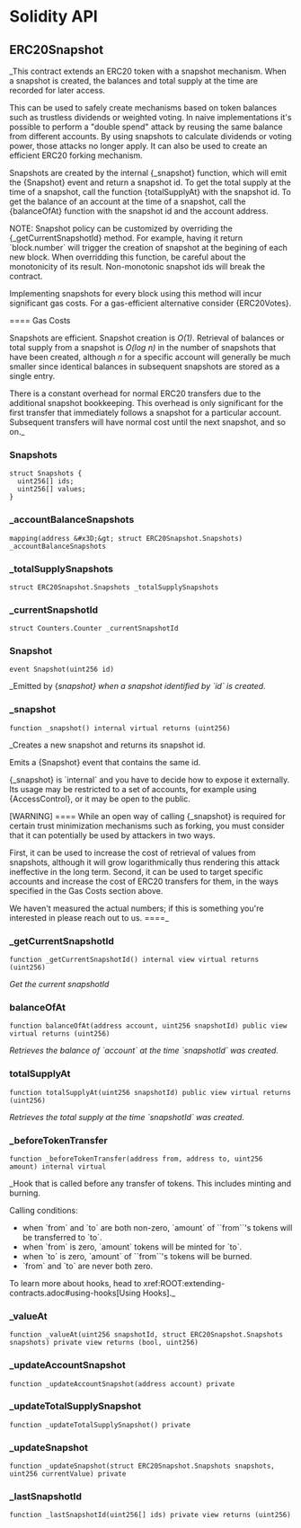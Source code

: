 # Solidity API

## ERC20Snapshot

_This contract extends an ERC20 token with a snapshot mechanism. When a snapshot is created, the balances and
total supply at the time are recorded for later access.

This can be used to safely create mechanisms based on token balances such as trustless dividends or weighted voting.
In naive implementations it&#x27;s possible to perform a &quot;double spend&quot; attack by reusing the same balance from different
accounts. By using snapshots to calculate dividends or voting power, those attacks no longer apply. It can also be
used to create an efficient ERC20 forking mechanism.

Snapshots are created by the internal {_snapshot} function, which will emit the {Snapshot} event and return a
snapshot id. To get the total supply at the time of a snapshot, call the function {totalSupplyAt} with the snapshot
id. To get the balance of an account at the time of a snapshot, call the {balanceOfAt} function with the snapshot id
and the account address.

NOTE: Snapshot policy can be customized by overriding the {_getCurrentSnapshotId} method. For example, having it
return &#x60;block.number&#x60; will trigger the creation of snapshot at the begining of each new block. When overridding this
function, be careful about the monotonicity of its result. Non-monotonic snapshot ids will break the contract.

Implementing snapshots for every block using this method will incur significant gas costs. For a gas-efficient
alternative consider {ERC20Votes}.

&#x3D;&#x3D;&#x3D;&#x3D; Gas Costs

Snapshots are efficient. Snapshot creation is _O(1)_. Retrieval of balances or total supply from a snapshot is _O(log
n)_ in the number of snapshots that have been created, although _n_ for a specific account will generally be much
smaller since identical balances in subsequent snapshots are stored as a single entry.

There is a constant overhead for normal ERC20 transfers due to the additional snapshot bookkeeping. This overhead is
only significant for the first transfer that immediately follows a snapshot for a particular account. Subsequent
transfers will have normal cost until the next snapshot, and so on._

### Snapshots

```solidity
struct Snapshots {
  uint256[] ids;
  uint256[] values;
}
```

### _accountBalanceSnapshots

```solidity
mapping(address &#x3D;&gt; struct ERC20Snapshot.Snapshots) _accountBalanceSnapshots
```

### _totalSupplySnapshots

```solidity
struct ERC20Snapshot.Snapshots _totalSupplySnapshots
```

### _currentSnapshotId

```solidity
struct Counters.Counter _currentSnapshotId
```

### Snapshot

```solidity
event Snapshot(uint256 id)
```

_Emitted by {_snapshot} when a snapshot identified by &#x60;id&#x60; is created._

### _snapshot

```solidity
function _snapshot() internal virtual returns (uint256)
```

_Creates a new snapshot and returns its snapshot id.

Emits a {Snapshot} event that contains the same id.

{_snapshot} is &#x60;internal&#x60; and you have to decide how to expose it externally. Its usage may be restricted to a
set of accounts, for example using {AccessControl}, or it may be open to the public.

[WARNING]
&#x3D;&#x3D;&#x3D;&#x3D;
While an open way of calling {_snapshot} is required for certain trust minimization mechanisms such as forking,
you must consider that it can potentially be used by attackers in two ways.

First, it can be used to increase the cost of retrieval of values from snapshots, although it will grow
logarithmically thus rendering this attack ineffective in the long term. Second, it can be used to target
specific accounts and increase the cost of ERC20 transfers for them, in the ways specified in the Gas Costs
section above.

We haven&#x27;t measured the actual numbers; if this is something you&#x27;re interested in please reach out to us.
&#x3D;&#x3D;&#x3D;&#x3D;_

### _getCurrentSnapshotId

```solidity
function _getCurrentSnapshotId() internal view virtual returns (uint256)
```

_Get the current snapshotId_

### balanceOfAt

```solidity
function balanceOfAt(address account, uint256 snapshotId) public view virtual returns (uint256)
```

_Retrieves the balance of &#x60;account&#x60; at the time &#x60;snapshotId&#x60; was created._

### totalSupplyAt

```solidity
function totalSupplyAt(uint256 snapshotId) public view virtual returns (uint256)
```

_Retrieves the total supply at the time &#x60;snapshotId&#x60; was created._

### _beforeTokenTransfer

```solidity
function _beforeTokenTransfer(address from, address to, uint256 amount) internal virtual
```

_Hook that is called before any transfer of tokens. This includes
minting and burning.

Calling conditions:

- when &#x60;from&#x60; and &#x60;to&#x60; are both non-zero, &#x60;amount&#x60; of &#x60;&#x60;from&#x60;&#x60;&#x27;s tokens
will be transferred to &#x60;to&#x60;.
- when &#x60;from&#x60; is zero, &#x60;amount&#x60; tokens will be minted for &#x60;to&#x60;.
- when &#x60;to&#x60; is zero, &#x60;amount&#x60; of &#x60;&#x60;from&#x60;&#x60;&#x27;s tokens will be burned.
- &#x60;from&#x60; and &#x60;to&#x60; are never both zero.

To learn more about hooks, head to xref:ROOT:extending-contracts.adoc#using-hooks[Using Hooks]._

### _valueAt

```solidity
function _valueAt(uint256 snapshotId, struct ERC20Snapshot.Snapshots snapshots) private view returns (bool, uint256)
```

### _updateAccountSnapshot

```solidity
function _updateAccountSnapshot(address account) private
```

### _updateTotalSupplySnapshot

```solidity
function _updateTotalSupplySnapshot() private
```

### _updateSnapshot

```solidity
function _updateSnapshot(struct ERC20Snapshot.Snapshots snapshots, uint256 currentValue) private
```

### _lastSnapshotId

```solidity
function _lastSnapshotId(uint256[] ids) private view returns (uint256)
```

